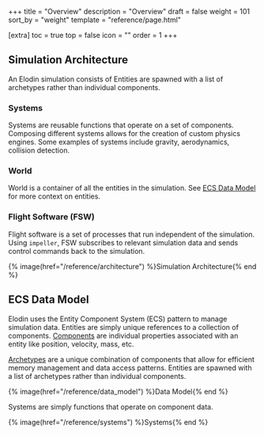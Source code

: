 +++
title = "Overview"
description = "Overview"
draft = false
weight = 101
sort_by = "weight"
template = "reference/page.html"

[extra]
toc = true
top = false
icon = ""
order = 1
+++


## Simulation Architecture

An Elodin simulation consists of Entities are spawned with a list of archetypes rather than individual components.

### Systems
Systems are reusable functions that operate on a set of components. Composing different systems allows for the creation of custom physics engines. Some examples of systems include gravity, aerodynamics, collision detection.

### World
World is a container of all the entities in the simulation. See [ECS Data Model](/reference/overview#ecs-data-model) for more context on entities.

### Flight Software (FSW)
Flight software is a set of processes that run independent of the simulation. Using `impeller`, FSW subscribes to relevant simulation data and sends control commands back to the simulation.

{% image(href="/reference/architecture") %}Simulation Architecture{% end %}


## ECS Data Model

Elodin uses the Entity Component System (ECS) pattern to manage simulation data. Entities are simply unique references to a collection of components. [Components] are individual properties associated with an entity like position, velocity, mass, etc.

[Archetypes] are a unique combination of components that allow for efficient memory management and data access patterns. Entities are spawned with a list of archetypes rather than individual components.

{% image(href="/reference/data_model") %}Data Model{% end %}

Systems are simply functions that operate on component data.

{% image(href="/reference/systems") %}Systems{% end %}

[Systems]: /reference/python-api#systems
[Components]: /reference/python-api#components
[Archetypes]: /reference/python-api#archetypes
